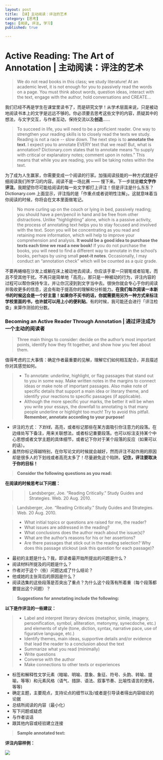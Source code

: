 ```yaml
---
layout: post
title: 【译】主动阅读：评注的艺术
category: [思考]
tags: [阅读, 评注, 学习]
published: true

---
```


# Active Reading: The Art of Annotation | 主动阅读：评注的艺术

> We do not read books in this class; we study literature! At an academic level, it is not enough for you to passively read the words on a page. You must think about words, question ideas, interact with the text, engage with the author, hold conversations and CREATE...

我们已经不再是学生在课堂里读书了，而是研究文学！从学术层面来说，只是被动地阅读书本上的文字是远远不够的。你必须要去思考这些文字的内容，质疑其中的想法，与文字交互，与作者互动，保持交流以及**创造**……

> To succeed in life, you will need to be a proficient reader. One way to strengthen your reading skills is to closely read the texts we study. Reading is not a race -- slow down. The next step is to **annotate the text**. I expect you to annotate EVERY text that we read! But, what is annotation? Dictionary.com states that to annotate means “to supply with critical or explanatory notes; comment upon in notes.” This means that while you are reading, you will be taking notes within the text.

为了成为人生赢家，你需要变成一个阅读的行家。加强阅读技能的一种方式就是仔细阅读我们所学习的内容。阅读不是一场比赛 —— 慢下来。下一步就是**给文字作评注**。我期望你尽可能给阅读的每一处文字都打上评注！但是评注是什么东东？Dictionary.com 上面显示，评注指的是「作重点或者说明性注解」。这就意味着当你阅读的时候，你将会在文本里面做笔记。

> No more curling up on the couch or lying in bed, passively reading; you should have a pen/pencil in hand and be free from other distractions. Unlike "highlighting” alone, which is a passive activity, the process of annotating text helps you to stay focused and involved with the text. Soon you will be concentrating as you read and retaining more information, which will help to improve your comprehension and analysis. **It would be a good idea to purchase the texts each time we read a new book!** If you do not purchase the books, you will need to find a different way to annotate in the school’s books, perhaps by using small **post-it notes**. Occasionally, I may conduct an “annotation check” which will be counted as a quiz grade.

不要再蜷缩在沙发上或躺在床上被动地去阅读，你应该手拿一只钢笔或者铅笔，而且不受其他干扰。不再只是简单地「高亮」，那只是一种被动的行为，评注内容的过程可以帮你保持专注，并让你沉浸到到文字当中去。很快你就会专心于你的阅读并吸收更多的信息，这会有助于提高你的理解和分析能力。**在我们每次阅读一本新书的时候这会是一个好主意！**如果你不买书的话，你就需要用另外一种方式来标注学校里面的书，也许就可以用上小的**便利贴**。有的时候，我可能还会进行「评注检查」来算作测验的分数。

### Becoming an Active Reader Through Annotation | 通过评注成为一个主动的阅读者

> Three main things to consider: decide on the author’s most important points, identify how they fit together, and show how you feel about them.

值得考虑的三大事情：确定作者最重要的见解，理解它们如何相互配合，并且描述你对其感觉如何。

> * To annotate: *underline*, highlight, or flag passages that stand out to you in some way. Make written notes in the margins to connect ideas or make note of important passages. Also make note of specific details that support a main idea or literary theme, and identify your reactions to specific passages (if applicable).
> * Although the more specific your marks, the better it will be when you write your essays, the downfall to annotating is that many people underline or highlight too much! Try to avoid this pitfall. **Remember, annotate according to your purpose!**


  * 评注的方式：*下划线*，高亮，或者标记那些在某方面吸引你注意力的段落。在边缘处写下备注，用来关联想法，或者标记重要段落。也可以标注支持某个中心思想或者文学主题的具体细节，或者记下你对于某个段落的反应（如果可以的话）。
  * 虽然你标记得越特别，在你写论文的时候就会越好，然而评注不起作用的原因却是很多人的下划线或者高亮太多了！尽量避免这个陷阱。**记住，评注要取决于你的目标！**

> **Consider the following questions as you read:**

**在阅读的时候思考以下问题：**

> > Landsberger, Joe. “Reading Critically.” Study Guides and Strategies. Web. 20 Aug. 2010.

> Landsberger, Joe. “Reading Critically.” Study Guides and Strategies. Web. 20 Aug. 2010.

> * What initial topics or questions are raised for me, the reader?
> * What issues are addressed in the reading?
> * What conclusions does the author reach about the issue(s)?
> * What are the author’s reasons for his or her assertions?
> * Are there passages that stick out in the reading selection? Why does this passage stickout (ask this question for each passage)?

  * 最初的主题是什么？我，即读者最开始所提出的问题是什么？
  * 阅读材料所提及的问题是什么？
  * 作者对于这个（些）问题达成了什么结论？
  * 他或她的主张背后的原因是什么？
  * 阅读选集的这些段落是否突出了重点？为什么这个段落有所着重（每个段落都要提出这个问题）？

> **Suggestions for annotating include the following:**

**以下是作评注的一些建议：**

> * Label and interpret literary devices (metaphor, simile, imagery, personification, symbol, alliteration, metonymy, synecdoche, etc.) and elements of style (tone, diction, syntax, narrative pace, use of figurative language, etc.)
> * Identify themes, main ideas, supportive details and/or evidence that lead the reader to a conclusion about the text
> * Summarize what you read (minimally)
> * Write questions
> * Converse with the author
> * Make connections to other texts or experiences


  * 标签和解释性文学元素（暗喻、明喻、意象、象征、符号、头韵、转喻、提喻，等等）和元素风格（语气、措辞、语法、叙事节奏、比喻性语言的使用，等等)
  * 确定主题，主要观点，支持论点的细节以及/或者是引导读者得出内容结论的论据
  * 总结所阅读的内容（最小化）
  * 写下问题或疑虑
  * 与作者谈话
  * 跟其他内容或经验建立连接

> **Sample annotated text:**

**评注内容样例：**

![](https://ws4.sinaimg.cn/large/006tNbRwgy1fw2b90bv9gj30zk0s6aia.jpg)